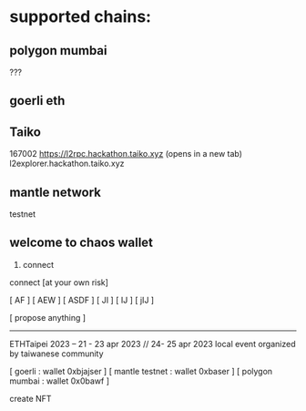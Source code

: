 # supported chains:

## polygon mumbai
???

## goerli eth


## Taiko
167002
https://l2rpc.hackathon.taiko.xyz (opens in a new tab)
l2explorer.hackathon.taiko.xyz

## mantle network
testnet

## welcome to chaos wallet ##
1. connect


connect [at your own risk]

[ AF ] [ AEW ] [ ASDF ]
[ JI ] [ IJ  ] [ jIJ  ]

[ propose anything ]


---


ETHTaipei 2023 – 21 - 23 apr 2023 // 24- 25 apr 2023
local event organized by taiwanese community




[ goerli : wallet 0xbjajser ]
[ mantle testnet : wallet 0xbaser ]
[ polygon mumbai : wallet 0x0bawf ]


create NFT

